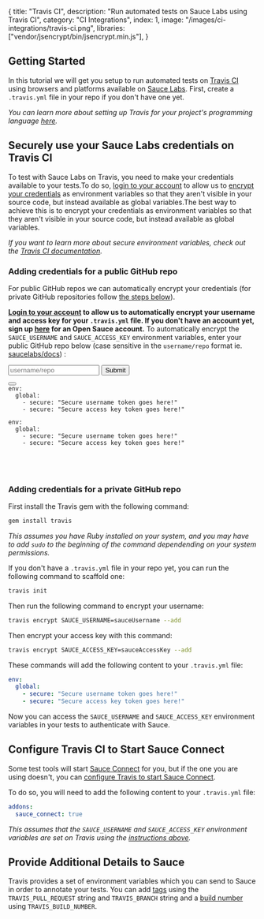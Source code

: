 {
  title: "Travis CI",
  description: "Run automated tests on Sauce Labs using Travis CI",
  category: "CI Integrations",
  index: 1,
  image: "/images/ci-integrations/travis-ci.png",
  libraries: ["vendor/jsencrypt/bin/jsencrypt.min.js"],
}

## Getting Started

In this tutorial we will get you setup to run automated tests on
[Travis CI](https://travis-ci.org/) using browsers and platforms available on
[Sauce Labs](https://saucelabs.com). First, create a `.travis.yml` file in your repo if you don't have one yet.

*You can learn more about setting up Travis for your project's programming language [here](http://about.travis-ci.org/docs/user/getting-started/#Getting-started).*

## Securely use your Sauce Labs credentials on Travis CI

To test with Sauce Labs on Travis, you need to make your credentials available to your tests.<span class="show-inline-when-un-authenticated">To do so, <a href="#" id="travis-login-redirect">login to your account</a> to allow us to [encrypt your credentials](#adding-credentials-for-a-public-github-repo) as environment variables so that they aren't visible in your source code, but instead available as global variables.</span><span class="show-inline-when-authenticated">The best way to achieve this is to encrypt your credentials as environment variables so that they aren't visible in your source code, but instead available as global variables.</span>

*If you want to learn more about secure environment variables, check out the
[Travis
CI documentation](http://about.travis-ci.org/docs/user/build-configuration/#Secure-environment-variables).*

### Adding credentials for a public GitHub repo

For public GitHub repos we can automatically encrypt your credentials (for private GitHub repositories follow [the steps below](#adding-credentials-for-a-private-github-repo)).

<span class="show-inline-when-un-authenticated"><b><a href="#" id="travis-login-redirect-adding-credentials"> Login to your account</a> to allow us to automatically encrypt your username and access key for your `.travis.yml` file. If you don't have an account yet, sign up [here](https://saucelabs.com/signup/plan/OSS) for an Open Sauce account.</b>
</span>
<span class="show-inline-when-authenticated"> To automatically encrypt the `SAUCE_USERNAME` and `SAUCE_ACCESS_KEY` environment variables, enter your public GitHub repo below (case sensitive in the `username/repo` format ie. <a href="https://github.com/saucelabs/docs" target="_blank">saucelabs/docs</a>) :</span>

<div class="show-when-authenticated">
<div class="container-fluid">
  <div class="row">
  <div class="input-group col-md-6">
      <input class="form-control" id="repo" placeholder="username/repo" required="required" type="text">
      <span class="input-group-btn">
      <button class="btn btn-default" type="button" id="encrypt">Submit</button>
      </span>
  </div>
  <div id="output"></div>
  </div>
</div>
</div>

<pre><code class="lang-yaml"><div class="button-container"><button data-clipboard-target="travis-auto-encryption" class="btn btn-default clipboard"><span class="fa fa-clipboard"></span></button><div id="code-4" class="hidden">env:
  global:
    - secure: "Secure username token goes here!"
    - secure: "Secure access key token goes here!"</div></div><div class="highlight" id="travis-auto-encryption"><pre><span class="l-Scalar-Plain">env</span><span class="p-Indicator">:</span>
  <span class="l-Scalar-Plain">global</span><span class="p-Indicator">:</span>
    <span class="p-Indicator">-</span> <span class="l-Scalar-Plain">secure</span><span class="p-Indicator">:</span> <span class="s" id="usernameContainer">"Secure username token goes here!"</span>
    <span class="p-Indicator">-</span> <span class="l-Scalar-Plain">secure</span><span class="p-Indicator">:</span> <span class="s" id="accessKeyContainer">"Secure access key token goes here!"</span>
</pre></div>
</code></pre>

<span class="show-after-encryption" style="display:none" >Now you can skip to our section on [configuring Travis CI to start Sauce Connect](#configure-travis-ci-to-start-sauce-connect).</span>

### Adding credentials for a private GitHub repo

First install the Travis gem with the following command:

```bash
gem install travis
```
*This assumes you have Ruby installed on your system, and you may have to add `sudo` to the beginning of the command dependending on your system permissions.*

If you don't have a `.travis.yml` file in your repo yet, you can run the following command to scaffold one:

```bash
travis init
```

Then run the following command to encrypt your username:

```bash
travis encrypt SAUCE_USERNAME=sauceUsername --add
```

Then encrypt your access key with this command:

```bash
travis encrypt SAUCE_ACCESS_KEY=sauceAccessKey --add
```

These commands will add the following content to your  `.travis.yml` file:

```yaml
env:
  global:
    - secure: "Secure username token goes here!"
    - secure: "Secure access key token goes here!"
```

Now you can access the `SAUCE_USERNAME` and `SAUCE_ACCESS_KEY` environment variables in your tests to authenticate with Sauce.

## Configure Travis CI to Start Sauce Connect

Some test tools will start [Sauce Connect](/reference/sauce-connect) for you, but if the one you are using doesn't, you can [configure Travis to start Sauce Connect](http://docs.travis-ci.com/user/sauce-connect/).

To do so, you will need to add the following content to your `.travis.yml` file:

```yaml
addons:
  sauce_connect: true
```
*This assumes that the `SAUCE_USERNAME` and `SAUCE_ACCESS_KEY` environment variables are set on Travis using the [instructions above](#adding-credentials-for-a-public-github-repo).*

## Provide Additional Details to Sauce

Travis provides a set of environment variables which you can send to Sauce in order to annotate your tests. You can add [tags](/reference/test-configuration/#tagging) using the `TRAVIS_PULL_REQUEST` string and `TRAVIS_BRANCH` string and a [build number](/reference/test-configuration/#recording-build-numbers) using `TRAVIS_BUILD_NUMBER`.